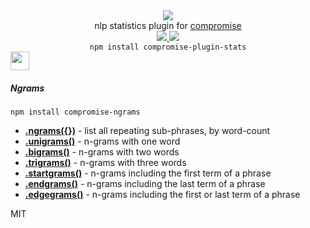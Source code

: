 <div align="center">
  <img src="https://cloud.githubusercontent.com/assets/399657/23590290/ede73772-01aa-11e7-8915-181ef21027bc.png" />

  <div>nlp statistics plugin for <a href="https://github.com/spencermountain/compromise/">compromise</a></div> 

  <!-- npm version -->
  <a href="https://npmjs.org/package/compromise-plugin-stats">
    <img src="https://img.shields.io/npm/v/compromise-plugin-stats.svg?style=flat-square" />
  </a>
  
  <!-- file size -->
  <a href="https://unpkg.com/compromise-plugin-stats/builds/compromise-plugin-stats.min.js">
    <img src="https://badge-size.herokuapp.com/spencermountain/compromise/master/plugins/plugin-stats/builds/compromise-plugin-stats.min.js" />
  </a>

  <div align="center">
    <code>npm install compromise-plugin-stats</code>
  </div>
</div>

<!-- spacer -->
<img height="30px" src="https://user-images.githubusercontent.com/399657/68221862-17ceb980-ffb8-11e9-87d4-7b30b6488f16.png"/>


##### Ngrams

`npm install compromise-ngrams`

- **[.ngrams({})](https://observablehq.com/@spencermountain/compromise-ngram)** - list all repeating sub-phrases, by word-count
- **[.unigrams()](https://observablehq.com/@spencermountain/compromise-ngram)** - n-grams with one word
- **[.bigrams()](https://observablehq.com/@spencermountain/compromise-ngram)** - n-grams with two words
- **[.trigrams()](https://observablehq.com/@spencermountain/compromise-ngram)** - n-grams with three words
- **[.startgrams()](https://observablehq.com/@spencermountain/compromise-ngram)** - n-grams including the first term of a phrase
- **[.endgrams()](https://observablehq.com/@spencermountain/compromise-ngram)** - n-grams including the last term of a phrase
- **[.edgegrams()](https://observablehq.com/@spencermountain/compromise-ngram)** - n-grams including the first or last term of a phrase


MIT